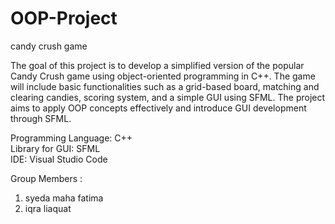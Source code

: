 # OOP-Project

candy crush game

The goal of this project is to develop a simplified version of the popular Candy Crush game using object-oriented programming in C++. The game will include basic functionalities such as a grid-based board, matching and clearing candies, scoring system, and a simple GUI using SFML. The project aims to apply OOP concepts effectively and introduce GUI development through SFML.
<br>

Programming Language: C++   <br>
Library for GUI: SFML       <br>
IDE: Visual Studio Code     <br>

Group Members :
1. syeda maha fatima
2.  iqra liaquat
